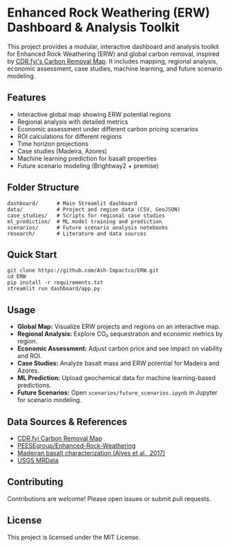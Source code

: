# Enhanced Rock Weathering (ERW) Dashboard & Analysis Toolkit

This project provides a modular, interactive dashboard and analysis toolkit for Enhanced Rock Weathering (ERW) and global carbon removal, inspired by [CDR.fyi's Carbon Removal Map](https://www.cdr.fyi/carbon-removal-map). It includes mapping, regional analysis, economic assessment, case studies, machine learning, and future scenario modeling.

## Features
- Interactive global map showing ERW potential regions
- Regional analysis with detailed metrics
- Economic assessment under different carbon pricing scenarios
- ROI calculations for different regions
- Time horizon projections
- Case studies (Madeira, Azores)
- Machine learning prediction for basalt properties
- Future scenario modeling (Brightway2 + premise)

## Folder Structure
```
dashboard/      # Main Streamlit dashboard
data/           # Project and region data (CSV, GeoJSON)
case_studies/   # Scripts for regional case studies
ml_prediction/  # ML model training and prediction
scenarios/      # Future scenario analysis notebooks
research/       # Literature and data sources
```

## Quick Start
```bashb
git clone https://github.com/Ash-Impactco/ERW.git
cd ERW
pip install -r requirements.txt
streamlit run dashboard/app.py
```

## Usage
- **Global Map:** Visualize ERW projects and regions on an interactive map.
- **Regional Analysis:** Explore CO₂ sequestration and economic metrics by region.
- **Economic Assessment:** Adjust carbon price and see impact on viability and ROI.
- **Case Studies:** Analyze basalt mass and ERW potential for Madeira and Azores.
- **ML Prediction:** Upload geochemical data for machine learning-based predictions.
- **Future Scenarios:** Open `scenarios/future_scenarios.ipynb` in Jupyter for scenario modeling.

## Data Sources & References
- [CDR.fyi Carbon Removal Map](https://www.cdr.fyi/carbon-removal-map)
- [PEESEgroup/Enhanced-Rock-Weathering](https://github.com/PEESEgroup/Enhanced-Rock-Weathering)
- [Madeiran basalt characterization (Alves et al., 2017)](https://research.unl.pt/ws/portalfiles/portal/3160539/RI_Alves_Faria_Simao_Madeiran_basalt_characterizarion_JBE2017_manuscript.pdf)
- [USGS MRData](https://mrdata.usgs.gov/)

## Contributing
Contributions are welcome! Please open issues or submit pull requests.

## License
This project is licensed under the MIT License.
